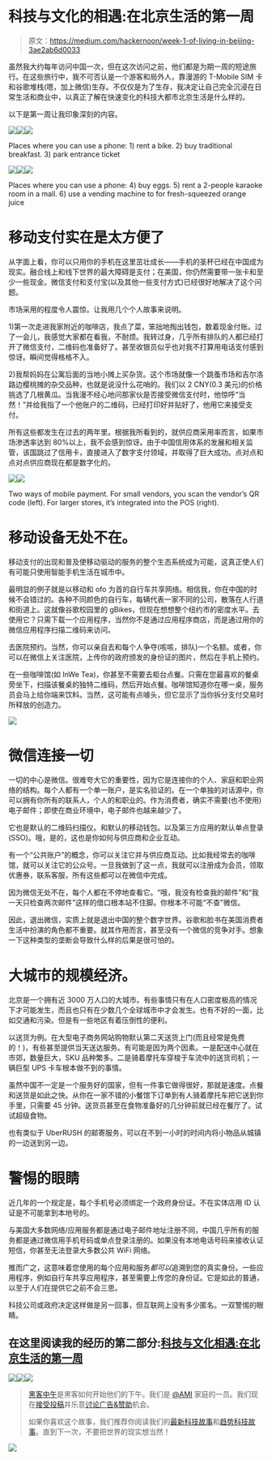 # 科技与文化的相遇:在北京生活的第一周

> 原文：<https://medium.com/hackernoon/week-1-of-living-in-beijing-3ae2ab6d0033>

虽然我大约每年访问中国一次，但在这次访问之前，他们都是为期一周的短途旅行。在这些旅行中，我不可否认是一个游客和局外人，靠漫游的 T-Mobile SIM 卡和谷歌堆栈(嗯，加上微信)生存。不仅仅是为了生存，我决定让自己完全沉浸在日常生活和商业中，以真正了解在快速变化的科技大都市北京生活是什么样的。

以下是第一周让我印象深刻的内容。

![](img/32650fca977ff615b700730ccb7d6ed4.png)![](img/f794a45c013dd9b83027b031a2e09b7c.png)![](img/8427768cec90797d88c273b9d204b7c4.png)

Places where you can use a phone: 1) rent a bike. 2) buy traditional breakfast. 3) park entrance ticket

![](img/e2fca6093b75bf12247628ecebd74718.png)![](img/99e50f3bddd98a66f821c834d52b4004.png)![](img/e76db01599ff3d2f6bf788711eb38a8e.png)

Places where you can use a phone: 4) buy eggs. 5) rent a 2-people karaoke room in a mall. 6) use a vending machine to for fresh-squeezed orange juice

# 移动支付实在是太方便了

从字面上看，你可以只用你的手机在这里茁壮成长——手机的圣杯已经在中国成为现实。融合线上和线下世界的最大障碍是支付；在美国，你仍然需要带一张卡和至少一些现金。微信支付和支付宝(以及其他一些支付方式)已经很好地解决了这个问题。

市场采用的程度令人震惊。让我用几个个人故事来说明。

1)第一次走进我家附近的咖啡店，我点了菜，笨拙地掏出钱包，数着现金付账。过了一会儿，我感觉大家都在看我，不耐烦。我转过身，几乎所有排队的人都已经打开了微信支付，二维码也准备好了。甚至收银员似乎也对我不打算用电话支付感到惊讶。瞬间觉得格格不入。

2)我帮妈妈在公寓后面的当地小摊上买杂货。这个市场就像一个跳蚤市场和吉尔洛路边樱桃摊的杂交品种，也就是说没什么花哨的。我们以 2 CNY(0.3 美元)的价格挑选了几根黄瓜。当我漫不经心地问那家伙是否接受微信支付时，他惊呼“当然！”并给我指了一个他账户的二维码，已经打印好并贴好了，他用它来接受支付。

所有这些都发生在过去的两年里。根据我所看到的，就供应商采用率而言，如果市场渗透率达到 80%以上，我不会感到惊讶。由于中国信用体系的发展和相关监管，该国跳过了信用卡，直接进入了数字支付领域，并取得了巨大成功。点对点和点对点供应商现在都是数字化的。

![](img/ffd024632368b5140f7d3318f73ed40b.png)![](img/9e50562fd42fb3f4546bfc6d60e64cfe.png)

Two ways of mobile payment. For small vendors, you scan the vendor’s QR code (left). For larger stores, it’s integrated into the POS (right).

# 移动设备无处不在。

移动支付的出现和普及使移动驱动的服务的整个生态系统成为可能，这真正使人们有可能只使用智能手机生活在城市中。

最明显的例子就是以移动和 ofo 为首的自行车共享网络。相信我，你在中国的时候不会错过的。各种不同颜色的自行车，每辆代表一家不同的公司，散落在人行道和街道上。这就像谷歌校园里的 gBikes，但现在想想整个纽约市的密度水平。去使用它？只需下载一个应用程序，当然你不是通过应用程序商店，而是通过用你的微信应用程序扫描二维码来访问。

去医院预约。当然，你可以亲自去和每个人争夺(咳咳，排队)一个名额。或者，你可以在微信上关注医院，上传你的政府颁发的身份证的图片，然后在手机上预约。

在一些咖啡馆(如 InWe Tea)，你甚至不需要去柜台点餐。只需在您最喜欢的餐桌旁坐下，扫描该餐桌的独特二维码，然后开始点餐。咖啡馆知道你在哪一桌，服务员会马上给你端来饮料。当然，这可能有点噱头，但它显示了当你拆分支付交易时所释放的创造力。

![](img/a91a9398e79e71a5d235b14f66995d3f.png)

# 微信连接一切

一切的中心是微信。很难夸大它的重要性，因为它是连接你的个人、家庭和职业网络的结构。每个人都有一个单一账户，是实名验证的。在一个单独的对话源中，你可以拥有你所有的联系人，个人的和职业的。作为消费者，确实不需要(也不使用)电子邮件；即使在商业环境中，电子邮件也越来越少了。

它也是默认的二维码扫描仪。和默认的移动钱包。以及第三方应用的默认单点登录(SSO)。哦，是的，这也是你如何与供应商和企业互动。

有一个“公共账户”的概念，你可以关注它并与供应商互动。比如我经常去的咖啡馆，就可以关注它的公众号。一旦我做到了这一点，我就可以注册成为会员，领取优惠券，联系客服，所有这些都可以在微信中完成。

因为微信无处不在，每个人都在不停地查看它。“哦，我没有检查我的邮件”和“我一天只检查两次邮件”这样的借口根本站不住脚。你根本不可能“不查”微信。

因此，退出微信，实质上就是退出中国的整个数字世界。谷歌和脸书在美国消费者生活中扮演的角色都不重要。就其作用而言，甚至没有一个微信的竞争对手。想象一下这种类型的垄断会导致什么样的后果是很可怕的。

# 大城市的规模经济。

北京是一个拥有近 3000 万人口的大城市。有些事情只有在人口密度极高的情况下才可能发生，而且也只有在少数几个全球城市中才会发生。也有不好的一面，比如交通和污染。但是有一些地区有着压倒性的便利。

以送货为例。在大型电子商务网站购物默认第二天送货上门(而且经常是免费的！)，有些甚至提供当天送达服务。有可能是因为两个因素。一是配送中心就在市郊，数量巨大，SKU 品种繁多。二是骑着摩托车穿梭于车流中的送货司机；一辆巨型 UPS 卡车根本做不到的事情。

虽然中国不一定是一个服务好的国家，但有一件事它做得很好，那就是速度。点餐和送货是如此之快。从你在一家不错的小餐馆下订单到有人骑着摩托车把它送到你手里，只需要 45 分钟。送货员甚至在食物准备好的几分钟前就已经在餐厅了。试试超级食物。

也有类似于 UberRUSH 的邮寄服务，可以在不到一小时的时间内将小物品从城镇的一边送到另一边。

# 警惕的眼睛

近几年的一个规定是，每个手机号必须绑定一个政府身份证。不在实体店用 ID 认证是不可能拿到本地号的。

与美国大多数网络/应用服务都是通过电子邮件地址注册不同，中国几乎所有的服务都是通过微信用手机号码或单点登录注册的。如果没有本地电话号码来接收认证短信，你甚至无法登录大多数公共 WiFi 网络。

推而广之，这意味着您使用的每个应用和服务*都可以*追溯到您的真实身份。一些应用程序，例如自行车共享应用程序，甚至需要上传您的身份证。它是如此的普通，以至于人们在提供它之前不会三思。

科技公司或政府决定这样做是另一回事，但互联网上没有多少匿名。一双警惕的眼睛。

## 在这里阅读我的经历的第二部分:[科技与文化相遇:在北京生活的第一周](https://hackernoon.com/why-you-might-build-your-start-up-in-china-over-silicon-valley-b23ed7d63951)

[![](img/50ef4044ecd4e250b5d50f368b775d38.png)](http://bit.ly/HackernoonFB)[![](img/979d9a46439d5aebbdcdca574e21dc81.png)](https://goo.gl/k7XYbx)[![](img/2930ba6bd2c12218fdbbf7e02c8746ff.png)](https://goo.gl/4ofytp)

> [黑客中午](http://bit.ly/Hackernoon)是黑客如何开始他们的下午。我们是 [@AMI](http://bit.ly/atAMIatAMI) 家庭的一员。我们现在[接受投稿](http://bit.ly/hackernoonsubmission)并乐意[讨论广告&赞助](mailto:partners@amipublications.com)机会。
> 
> 如果你喜欢这个故事，我们推荐你阅读我们的[最新科技故事](http://bit.ly/hackernoonlatestt)和[趋势科技故事](https://hackernoon.com/trending)。直到下一次，不要把世界的现实想当然！

![](img/be0ca55ba73a573dce11effb2ee80d56.png)